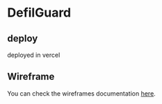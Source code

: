 # DefilGuard

## deploy

deployed in vercel


## Wireframe

You can check the wireframes documentation [here](./wireframes.md).


